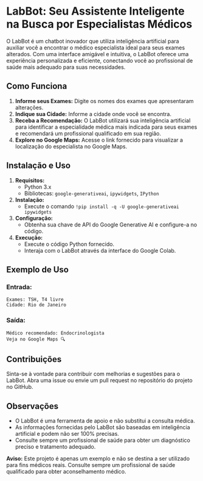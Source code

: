 # LabBot: Seu Assistente Inteligente na Busca por Especialistas Médicos

O LabBot é um chatbot inovador que utiliza inteligência artificial para auxiliar você a encontrar o médico especialista ideal para seus exames alterados. Com uma interface amigável e intuitiva, o LabBot oferece uma experiência personalizada e eficiente, conectando você ao profissional de saúde mais adequado para suas necessidades.

## Como Funciona

1. **Informe seus Exames:** Digite os nomes dos exames que apresentaram alterações.
2. **Indique sua Cidade:** Informe a cidade onde você se encontra.
3. **Receba a Recomendação:** O LabBot utilizará sua inteligência artificial para identificar a especialidade médica mais indicada para seus exames e recomendará um profissional qualificado em sua região.
4. **Explore no Google Maps:** Acesse o link fornecido para visualizar a localização do especialista no Google Maps.

## Instalação e Uso

1. **Requisitos:**
   * Python 3.x
   * Bibliotecas: `google-generativeai`, `ipywidgets`, `IPython`
2. **Instalação:**
   * Execute o comando `!pip install -q -U google-generativeai ipywidgets`
3. **Configuração:**
   * Obtenha sua chave de API do Google Generative AI e configure-a no código.
4. **Execução:**
   * Execute o código Python fornecido.
   * Interaja com o LabBot através da interface do Google Colab.

## Exemplo de Uso

### Entrada:
```
Exames: TSH, T4 livre
Cidade: Rio de Janeiro
```
### Saída:
```
Médico recomendado: Endocrinologista
Veja no Google Maps 🔍
```

## Contribuições

Sinta-se à vontade para contribuir com melhorias e sugestões para o LabBot. Abra uma issue ou envie um pull request no repositório do projeto no GitHub.

## Observações

* O LabBot é uma ferramenta de apoio e não substitui a consulta médica.
* As informações fornecidas pelo LabBot são baseadas em inteligência artificial e podem não ser 100% precisas.
* Consulte sempre um profissional de saúde para obter um diagnóstico preciso e tratamento adequado.

**Aviso:** Este projeto é apenas um exemplo e não se destina a ser utilizado para fins médicos reais. Consulte sempre um profissional de saúde qualificado para obter aconselhamento médico.

